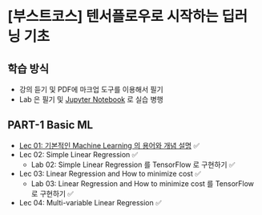 # [부스트코스] 텐서플로우로 시작하는 딥러닝 기초

## 학습 방식

- 강의 듣기 및 PDF에 마크업 도구를 이용해서 필기
- Lab 은 필기 및 [Jupyter Notebook](https://jupyter.org/) 로 실습 병행

## PART-1 Basic ML

- [Lec 01: 기본적인 Machine Learning 의 용어와 개념 설명](https://github.com/jum0/DeepLearningFoundationWithTensorflow-BoostCourse/tree/master/Part-1%20Basic%20ML/Lec%2001) ✅
- Lec 02: Simple Linear Regression ✅
  - Lab 02: Simple Linear Regression 를 TensorFlow 로 구현하기 ✅
- Lec 03:  Linear Regression and How to minimize cost ✅
  - Lab 03: Linear Regression and How to minimize cost 를 TensorFlow 로 구현하기 ✅
- Lec 04: Multi-variable Linear Regression ✅

